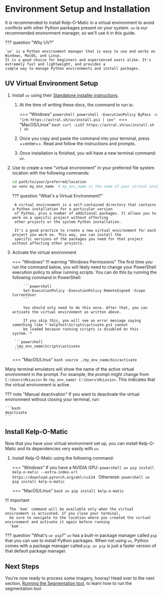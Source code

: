 # Environment Setup and Installation

It is recommended to install Kelp-O-Matic in a virtual environment to avoid conflicts
with other Python packages present on your system. `uv` is our recommended environment manager, so we'll use it in this
guide.

??? question "Why UV?"

    `uv` is a Python environment manager that is easy to use and works on Windows, MacOS, and Linux.
    It is a good choice for beginners and experienced users alike. It's extremely fast and lightweight, and provides a
    simple way to manage Python environments and install packages.

## UV Virtual Environment Setup

1. Install `uv` using their [Standalone installer instructions](https://docs.astral.sh/uv/getting-started/installation/).
    1. At the time of writing these docs, the command to run is:

        === "Windows"
            ```powershell
            powershell -ExecutionPolicy ByPass -c "irm https://astral.sh/uv/install.ps1 | iex"
            ```
        === "MacOS/Linux"
            ```bash
            curl -LsSf https://astral.sh/uv/install.sh | sh
            ```

    2. Once you copy and paste the command into your terminal, press ++enter++. Read and follow the instructions
       and prompts.
    3. Once installation is finished, you will have a new terminal command: `uv`.

2. Use to create a new "virtual environment" in your preferred file system location with the following commands:
    ```bash
    cd path/to/your/preferred/location
    uv venv my_env_name  # my_env_name is the name of your virtual environment. You can choose any name you like.
    ```

    ??? question "What's a Virtual Environment?"

        A virtual environment is a self-contained directory that contains a Python installation for a particular version
        of Python, plus a number of additional packages. It allows you to work on a specific project without affecting
        other projects or the system Python installation.

        It's a good practice to create a new virtual environment for each project you work on. This way, you can install the
        specific versions of the packages you need for that project without affecting other projects.


3. Activate the virtual environment

    === "Windows"
        !!! warning "Windows Permissions"
            The first time you run the command below, you will likely need to change your PowerShell execution policy
            to allow running scripts. You can do this by running the following command in PowerShell:

            ```powershell
            Set-ExecutionPolicy -ExecutionPolicy RemoteSigned -Scope CurrentUser
            ```

            You should only need to do this once. After that, you can activate the virtual environment as written above.

            If you skip this, you will see an error message saying something like *`kelpTest\Scripts\activate.ps1 cannot
            be loaded because running scripts is disabled on this system.`*

        ```powershell
        .\my_env_name\Scripts\activate
        ```

    === "MacOS/Linux"
        ```bash
        source ./my_env_name/bin/activate
        ```

Many terminal emulators will show the name of the active virtual environment in the prompt. For example, the prompt might
change from `C:\Users\McLovin>` to `(my_env_name) C:\Users\McLovin>`. This indicates that the virtual environment is
active.

??? note "Manual deactivation"
    If you want to deactivate the virtual environment without closing your terminal, run:

    ```bash
    deactivate
    ```

## Install Kelp-O-Matic

Now that you have your virtual environment set up, you can install Kelp-O-Matic and its dependencies very easily with
`uv`.

1. Install Kelp-O-Matic using the following command:

    === "Windows"
        If you have a NVIDIA GPU:
        ```powershell
        uv pip install kelp-o-matic --extra-index-url https://download.pytorch.org/whl/cu124
        ```
        Otherwise:
        ```powershell
        uv pip install kelp-o-matic
        ```

    === "MacOS/Linux"
        ```bash
        uv pip install kelp-o-matic
        ```

!!! important

      The `kom` command will be available only when the virtual environment is activated. If you close your terminal,
      be sure to navigate to the location where you created the virtual environment and activate it again before running
      `kom`.

??? question "What's `uv pip`?"
    `uv` has a built-in package manager called `pip` that you can use to install Python packages. When not using `uv`,
    Python comes with a package manager called `pip`. `uv pip` is just a faster version of that default package manager.

## Next Steps

You're now ready to process some imagery, hooray! Head over to the next section,
[Running the Segmentation tool](./execution.md), to learn how to run the segmentation tool
